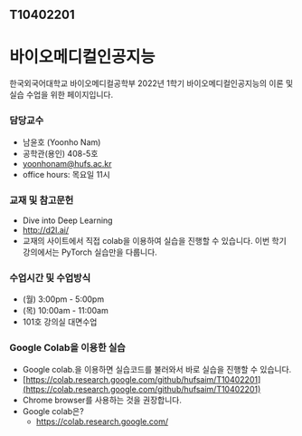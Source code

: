 ## T10402201
# 바이오메디컬인공지능
한국외국어대학교 바이오메디컬공학부 2022년 1학기 바이오메디컬인공지능의 이론 및 실습 수업을 위한 페이지입니다. 

### 담당교수
- 남윤호 (Yoonho Nam)
- 공학관(용인) 408-5호
- yoonhonam@hufs.ac.kr
- office hours: 목요일 11시

### 교재 및 참고문헌
- Dive into Deep Learning
- http://d2l.ai/
- 교재의 사이트에서 직접 colab을 이용하여 실습을 진행할 수 있습니다. 이번 학기 강의에서는 PyTorch 실습만을 다룹니다.

### 수업시간 및 수업방식
- (월) 3:00pm - 5:00pm
- (목) 10:00am - 11:00am
- 101호 강의실 대면수업

### Google Colab을 이용한 실습
- Google colab.을 이용하면 실습코드를 불러와서 바로 실습을 진행할 수 있습니다.
- [https://colab.research.google.com/github/hufsaim/T10402201](https://colab.research.google.com/github/hufsaim/T10402201)
- Chrome browser를 사용하는 것을 권장합니다.
- Google colab은?
    - https://colab.research.google.com/


### 
